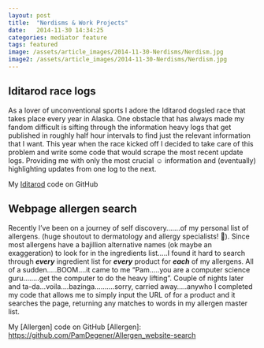 ```yaml
---
layout: post
title:  "Nerdisms & Work Projects"
date:   2014-11-30 14:34:25
categories: mediator feature
tags: featured
image: /assets/article_images/2014-11-30-Nerdisms/Nerdism.jpg
image2: /assets/article_images/2014-11-30-Nerdisms/Nerdism.jpg
---
```


## Iditarod race logs

As a lover of unconventional sports I adore the Iditarod dogsled race that takes place every year in Alaska. One obstacle that has always made my fandom difficult is sifting through the information heavy logs that get published in roughly half hour intervals to find just the relevant information that I want. This year when the race kicked off I decided to take care of this problem and write some code that would scrape the most recent update logs. Providing me with only the most crucial :relaxed: information and (eventually) highlighting updates from one log to the next. 

My [Iditarod] code on GitHub

[Iditarod]: https://github.com/PamDegener/Iditarod


## Webpage allergen search

Recently I’ve been on a journey of self discovery…….of my personal list of allergens. (huge shoutout to dermatology and allergy specialists! :clap:).  Since most allergens have a bajillion alternative names (ok maybe an exaggeration)  to look for in the ingredients list…..I found it hard to search through __*every*__ ingredient list for __*every*__ product for __*each*__ of my allergens. All of a sudden…..BOOM….it came to me “Pam…..you are a computer science guru……..get the computer to do the heavy lifting”. Couple of nights later and ta-da…voila….bazinga……….sorry, carried away…..anywho I completed my code that allows me to simply input the URL of for a product and it searches the page, returning any matches to words in my allergen master list. 

My [Allergen] code on GitHub
[Allergen]: https://github.com/PamDegener/Allergen_website-search
